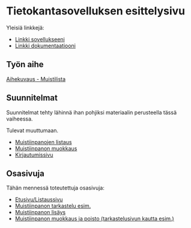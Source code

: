 # Tietokantasovelluksen esittelysivu

Yleisiä linkkejä:

* [Linkki sovellukseeni](https://lgrohn.users.cs.helsinki.fi/tsoha)
* [Linkki dokumentaatiooni](https://github.com/largacthul/Tsoha-Bootstrap/blob/master/doc/dokumentaatio.pdf)

## Työn aihe

[Aihekuvaus - Muistilista](http://advancedkittenry.github.io/suunnittelu_ja_tyoymparisto/aiheet/Muistilista.html)

## Suunnitelmat

Suunnitelmat tehty lähinnä ihan pohjiksi materiaalin perusteella tässä vaiheessa.

Tulevat muuttumaan.

* [Muistiinpanojen listaus](http://lgrohn.users.cs.helsinki.fi/tsoha/job_list)
* [Muistiinpanon muokkaus](http://lgrohn.users.cs.helsinki.fi/tsoha/job_edit)
* [Kirjautumissivu](http://lgrohn.users.cs.helsinki.fi/tsoha/login)

## Osasivuja

Tähän mennessä toteutettuja osasivuja:

* [Etusivu/Listaussivu](http://lgrohn.users.cs.helsinki.fi/tsoha/)
* [Muistiinpanon tarkastelu esim.](http://lgrohn.users.cs.helsinki.fi/tsoha/note/4)
* [Muistiinpanon lisäys](http://lgrohn.users.cs.helsinki.fi/tsoha/note/new)
* [Muistiinpanon muokkaus ja poisto (tarkastelusivun kautta esim.)](http://lgrohn.users.cs.helsinki.fi/tsoha/note/10)
